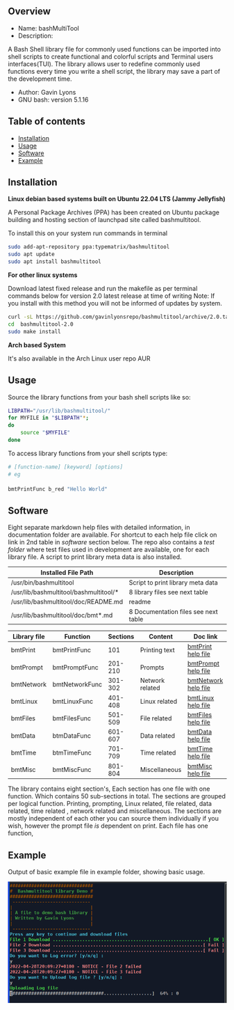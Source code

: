 Overview
--------------------------------------------
* Name: bashMultiTool
* Description: 

A Bash Shell library file for commonly used functions
can be imported into shell scripts to create functional and colorful 
scripts and Terminal users interfaces(TUI).
The library allows user to redefine commonly used functions every time you write a shell script, the library may save a part of the development time.

* Author: Gavin Lyons
* GNU bash: version 5.1.16

Table of contents
---------------------------

  * [Installation](#installation)
  * [Usage](#usage)
  * [Software](#software)
  * [Example](#example)
  
Installation
-----------------------------------------------

**Linux debian based systems built on Ubuntu 22.04 LTS (Jammy Jellyfish)**
 
A Personal Package Archives (PPA) has been created on Ubuntu
package building and hosting section of launchpad site 
called bashmultitool.

To install this on your system run commands in terminal

```sh
sudo add-apt-repository ppa:typematrix/bashmultitool
sudo apt update
sudo apt install bashmultitool
```

**For other linux systems**

Download latest fixed release and run the makefile as per 
terminal commands below for version 2.0 latest release at time of writing
Note: If you install with this method you will not be informed of updates 
by system.

```sh
curl -sL https://github.com/gavinlyonsrepo/bashmultitool/archive/2.0.tar.gz | tar xz
cd  bashmultitool-2.0
sudo make install
```
**Arch based System** 

It's also available in the Arch Linux user repo AUR

Usage
-------------------------------------------

Source the library functions from your bash shell scripts like so:

```sh
LIBPATH="/usr/lib/bashmultitool/"
for MYFILE in "$LIBPATH"*;
do
	source "$MYFILE"
done
```

To access library functions from your shell scripts type:

```sh
# [function-name] [keyword] [options]
# eg

bmtPrintFunc b_red "Hello World"
 ```

Software
-----------------------------------------

Eight separate markdown help files with detailed information, 
in documentation folder are available.
For shortcut to each help file click on link in 2nd table in *software* section below. The repo also contains a *test folder* where test files used in development are available, one for each library file.
A script to print library meta data is also installed.

| Installed File Path | Description |
| ------ | ------ |
| /usr/bin/bashmultitool | Script to print library meta data |
| /usr/lib/bashmultitool/bashmultitool/*  | 8 library files see next table|
| /usr/lib/bashmultitool/doc/README.md   | readme  |  
| /usr/lib/bashmultitool/doc/bmt*.md | 8 Documentation files see next table | 

| Library file | Function | Sections | Content | Doc link |
| ---- | ---- | ---- | ---- | ---- |
|  bmtPrint | bmtPrintFunc | 101 | Printing text | [bmtPrint help file](documentation/bmtPrint.md)|
|  bmtPrompt | bmtPromptFunc | 201-210 | Prompts | [ bmtPrompt help file](documentation/bmtPrompt.md)|
|  bmtNetwork  | bmtNetworkFunc  | 301-302 | Network related | [bmtNetwork help file](documentation/bmtNetwork.md)|
|  bmtLinux | bmtLinuxFunc | 401-408 | Linux related | [bmtLinux help file](documentation/bmtLinux.md)|
|  bmtFiles | bmtFilesFunc | 501-509 | File related | [bmtFiles help file](documentation/bmtFiles.md)|
|  bmtData | btmDataFunc | 601-607 | Data related | [bmtData help file](documentation/bmtData.md)|
|  bmtTime | btmTimeFunc | 701-709 | Time related | [bmtTime help file](documentation/bmtTime.md)|
|  bmtMisc  | bmtMiscFunc  | 801-804 | Miscellaneous | [bmtMisc help file](documentation/bmtMisc.md)|

The library contains eight section's, Each section has one file with one function. 
Which contains 50 sub-sections in total.
The sections are grouped per logical function.
Printing, prompting, Linux related, file related, 
data related, time related , network related and miscellaneous.
The sections are mostly independent of each other
you can source them individually if you wish, however the prompt file *is* 
dependent on print. Each file has one function,

Example
----------------------------

Output of basic example file in example folder, showing basic usage.

![ScreenShot](https://raw.githubusercontent.com/gavinlyonsrepo/bashmultitool/master/documentation/screenshot/example.png)
